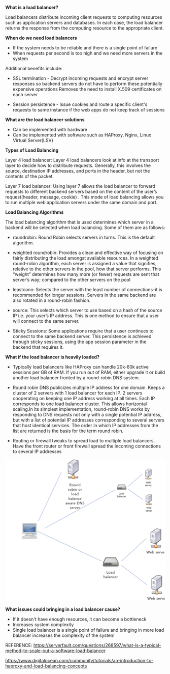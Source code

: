 **What is a load balancer?**

Load balancers distribute incoming client requests to computing resources such as application servers and databases. In each case, the load balancer returns the response from the computing resource to the appropriate client.

**When do we need load balancers**
- If the system needs to be reliable and there is a single point of failure
- When requests per second is too high and we need more servers in the system

Additional benefits include:

- SSL termination - Decrypt incoming requests and encrypt server responses so backend servers do not have to perform these potentially expensive operations
Removes the need to install X.509 certificates on each server

- Session persistence - Issue cookies and route a specific client's requests to same instance if the web apps do not keep track of sessions

**What are the load balancer solutions**
- Can be implemented with hardware
- Can be implemented with software such as HAProxy, Nginx, Linux Virtual Server(LSV)

**Types of Load Balancing**

Layer 4 load balancer: Layer 4 load balancers look at info at the transport layer to decide how to distribute requests. Generally, this involves the source, destination IP addresses, and ports in the header, but not the contents of the packet.

Layer 7 load balancer: Using layer 7 allows the load balancer to forward requests to different backend servers based on the content of the user’s request(header, message, cookie) . This mode of load balancing allows you to run multiple web application servers under the same domain and port.

**Load Balancing Algorithms**

The load balancing algorithm that is used determines which server in a backend will be selected when load balancing.
Some of them are as follows: 

- roundrobin: Round Robin selects servers in turns. This is the default algorithm.

- weighted roundrobin: Provides a clean and effective way of focusing on fairly distributing the load amongst available resources. In a weighted round-robin algorithm, each server is assigned a value that signifies, relative to the other servers in the pool, how that server performs. This “weight” determines how many more (or fewer) requests are sent that server’s way; compared to the other servers on the pool

- leastconn: Selects the server with the least number of connections–it is recommended for longer sessions. Servers in the same backend are also rotated in a round-robin fashion.

- source: This selects which server to use based on a hash of the source IP i.e. your user’s IP address. This is one method to ensure that a user will connect to the same server.

- Sticky Sessions: Some applications require that a user continues to connect to the same backend server. This persistence is achieved through sticky sessions, using the app session parameter in the backend that requires it.

**What if the load balancer is heavily loaded?**
- Typically load balancers like HAProxy can handle 20k-60k active sessions per GB of RAM. If you run out of RAM, either upgrade it or build another load balancer fronted by a round-robin DNS system. 

- Round robin DNS publicizes multiple IP address for one domain. Keeps a cluster of 2 servers with 1 load balancer for each IP. 2 servers cooperating on keeping one IP address working at all times. Each IP corresponds to one load balancer cluster. This allows horizontal scaling.In its simplest implementation, round-robin DNS works by responding to DNS requests not only with a single potential IP address, but with a list of potential IP addresses corresponding to several servers that host identical services. The order in which IP addresses from the list are returned is the basis for the term round robin.

- Routing or firewall tweaks to spread load to multiple load balancers. Have the front router or front firewall spread the incoming connections to several IP addresses

![DNS Round Robin](https://github.com/apoorvam1/LeetCode/blob/master/Concepts/System%20Design/Scaling/Screen%20Shot%202020-01-16%20at%2011.54.52%20AM.png)

**What issues could bringing in a load balancer cause?**
- If it doesn't have enough resources, it can become a bottleneck
- Increases system complexity
- Single load balancer is a single point of failure and bringing in more load balancer increases the complexity of the system


REFERENCE: https://serverfault.com/questions/268597/what-is-a-typical-method-to-scale-out-a-software-load-balancer

https://www.digitalocean.com/community/tutorials/an-introduction-to-haproxy-and-load-balancing-concepts


